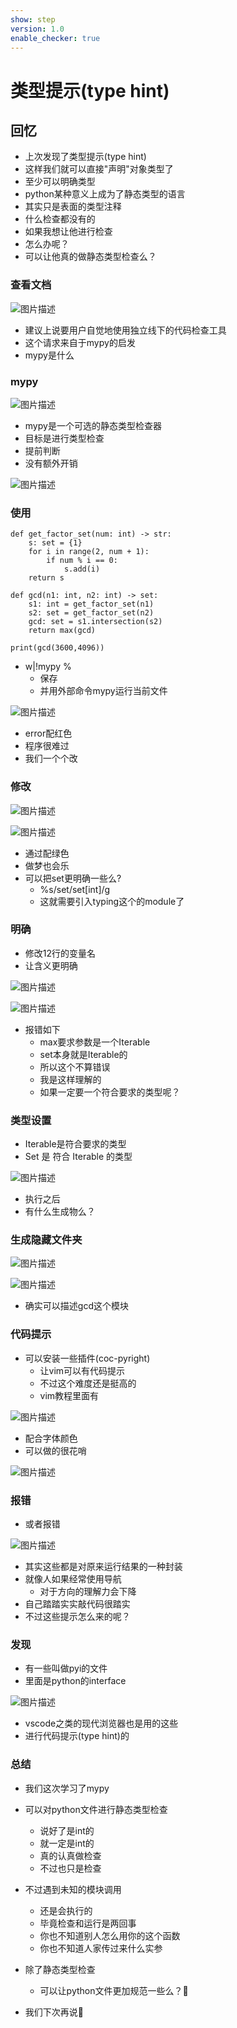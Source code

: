 ```yaml
---
show: step
version: 1.0
enable_checker: true
---
```


# 类型提示(type hint)

## 回忆

- 上次发现了类型提示(type hint)
- 这样我们就可以直接"声明"对象类型了
- 至少可以明确类型
- python某种意义上成为了静态类型的语言
- 其实只是表面的类型注释
- 什么检查都没有的
- 如果我想让他进行检查
- 怎么办呢？
- 可以让他真的做静态类型检查么？

### 查看文档

![图片描述](https://doc.shiyanlou.com/courses/uid1190679-20220824-1661344881247)

- 建议上说要用户自觉地使用独立线下的代码检查工具
- 这个请求来自于mypy的启发
- mypy是什么

### mypy

![图片描述](https://doc.shiyanlou.com/courses/uid1190679-20220824-1661345156727)

- mypy是一个可选的静态类型检查器
- 目标是进行类型检查
- 提前判断
- 没有额外开销

![图片描述](https://doc.shiyanlou.com/courses/uid1190679-20220824-1661345309960)

### 使用

```
def get_factor_set(num: int) -> str:
    s: set = {1}
    for i in range(2, num + 1):
        if num % i == 0:
            s.add(i)
    return s

def gcd(n1: int, n2: int) -> set:
    s1: int = get_factor_set(n1)
    s2: set = get_factor_set(n2)
    gcd: set = s1.intersection(s2)
    return max(gcd)

print(gcd(3600,4096))
```

- w|!mypy %
	- 保存
	- 并用外部命令mypy运行当前文件

![图片描述](https://doc.shiyanlou.com/courses/uid1190679-20220828-1661655287728)

- error配红色
- 程序很难过
- 我们一个个改

### 修改

![图片描述](https://doc.shiyanlou.com/courses/uid1190679-20220828-1661655375729)

![图片描述](https://doc.shiyanlou.com/courses/uid1190679-20220828-1661655383216)

- 通过配绿色
- 做梦也会乐
- 可以把set更明确一些么?
	- %s/set/set[int]/g
	- 这就需要引入typing这个的module了

### 明确

- 修改12行的变量名
- 让含义更明确

![图片描述](https://doc.shiyanlou.com/courses/uid1190679-20220828-1661657610685)

![图片描述](https://doc.shiyanlou.com/courses/uid1190679-20220828-1661657770954)

- 报错如下
	- max要求参数是一个Iterable
	- set本身就是Iterable的
	- 所以这个不算错误
	- 我是这样理解的
	- 如果一定要一个符合要求的类型呢？

### 类型设置

- Iterable是符合要求的类型
- Set 是 符合 Iterable 的类型 

![图片描述](https://doc.shiyanlou.com/courses/uid1190679-20220828-1661692774422)


- 执行之后
- 有什么生成物么？

### 生成隐藏文件夹

![图片描述](https://doc.shiyanlou.com/courses/uid1190679-20220824-1661346643478)

![图片描述](https://doc.shiyanlou.com/courses/uid1190679-20220824-1661346773048)

- 确实可以描述gcd这个模块


### 代码提示

- 可以安装一些插件(coc-pyright)
	- 让vim可以有代码提示
	- 不过这个难度还是挺高的
	- vim教程里面有

![图片描述](https://doc.shiyanlou.com/courses/uid1190679-20220827-1661560593048)

- 配合字体颜色
- 可以做的很花哨

![图片描述](https://doc.shiyanlou.com/courses/uid1190679-20220827-1661561828478)

### 报错

- 或者报错

![图片描述](https://doc.shiyanlou.com/courses/uid1190679-20220827-1661560830482)

- 其实这些都是对原来运行结果的一种封装
- 就像人如果经常使用导航
	- 对于方向的理解力会下降
- 自己踏踏实实敲代码很踏实
- 不过这些提示怎么来的呢？

### 发现

- 有一些叫做pyi的文件
- 里面是python的interface

![图片描述](https://doc.shiyanlou.com/courses/uid1190679-20220802-1659406290023)

- vscode之类的现代浏览器也是用的这些
- 进行代码提示(type hint)的

### 总结
- 我们这次学习了mypy
- 可以对python文件进行静态类型检查
	- 说好了是int的
	- 就一定是int的
	- 真的认真做检查
	- 不过也只是检查




- 不过遇到未知的模块调用
	- 还是会执行的
	- 毕竟检查和运行是两回事
	- 你也不知道别人怎么用你的这个函数
	- 你也不知道人家传过来什么实参
- 除了静态类型检查
	- 可以让python文件更加规范一些么？🤔
- 我们下次再说👋